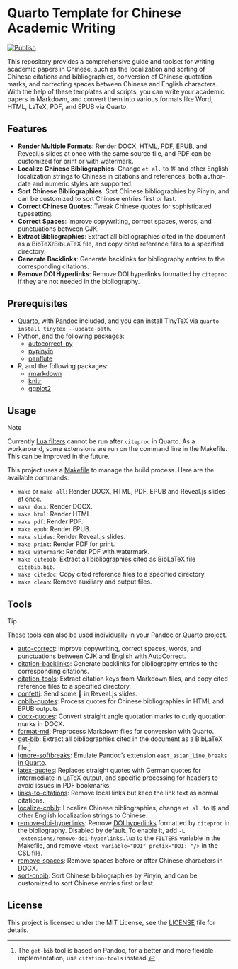 # Quarto Template for Chinese Academic Writing

[![Publish](https://github.com/TomBener/quarto-cn-tools/actions/workflows/quarto-publish.yml/badge.svg)](https://github.com/TomBener/quarto-cn-tools/actions/workflows/quarto-publish.yml)

This repository provides a comprehensive guide and toolset for writing academic
papers in Chinese, such as the localization and sorting of Chinese citations and
bibliographies, conversion of Chinese quotation marks, and correcting spaces between
Chinese and English characters. With the help of these templates and scripts,
you can write your academic papers in Markdown, and convert them into various
formats like Word, HTML, LaTeX, PDF, and EPUB via Quarto.

## Features

- **Render Multiple Formats**: Render DOCX, HTML, PDF, EPUB, and Reveal.js slides at once with the same source file, and PDF can be customized for print or with watermark.
- **Localize Chinese Bibliographies**: Change `et al.` to `等` and other English localization strings to Chinese in citations and references, both author-date and numeric styles are supported.
- **Sort Chinese Bibliographies**: Sort Chinese bibliographies by Pinyin, and can be customized to sort Chinese entries first or last.
- **Correct Chinese Quotes**: Tweak Chinese quotes for sophisticated typesetting.
- **Correct Spaces**: Improve copywriting, correct spaces, words, and punctuations between CJK.
- **Extract Bibliographies**: Extract all bibliographies cited in the document as a BibTeX/BibLaTeX file, and copy cited reference files to a specified directory.
- **Generate Backlinks**: Generate backlinks for bibliography entries to the corresponding citations.
- **Remove DOI Hyperlinks**: Remove DOI hyperlinks formatted by `citeproc` if they are not needed in the bibliography.

## Prerequisites

- [Quarto](https://quarto.org), with [Pandoc](https://pandoc.org) included, and
  you can install TinyTeX via `quarto install tinytex --update-path`.
- Python, and the following packages:
  - [autocorrect_py](https://github.com/huacnlee/autocorrect/tree/main/autocorrect-py)
  - [pypinyin](https://github.com/mozillazg/python-pinyin)
  - [panflute](https://github.com/sergiocorreia/panflute)
- R, and the following packages:
  - [rmarkdown](https://github.com/rstudio/rmarkdown)
  - [knitr](https://github.com/yihui/knitr)
  - [ggplot2](https://github.com/tidyverse/ggplot2)

## Usage

> [!NOTE]
> Currently [Lua filters](https://github.com/quarto-dev/quarto-cli/issues/7888) cannot be run after `citeproc` in Quarto.
> As a workaround, some extensions are run on the command line in the Makefile. This can be improved in the future.

This project uses a [Makefile](Makefile) to manage the build process. Here are the available commands:

- `make` or `make all`: Render DOCX, HTML, PDF, EPUB and Reveal.js slides at once.
- `make docx`: Render DOCX.
- `make html`: Render HTML.
- `make pdf`: Render PDF.
- `make epub`: Render EPUB.
- `make slides`: Render Reveal.js slides.
- `make print`: Render PDF for print.
- `make watermark`: Render PDF with watermark.
- `make citebib`: Extract all bibliographies cited as BibLaTeX file `citebib.bib`.
- `make citedoc`: Copy cited reference files to a specified directory.
- `make clean`: Remove auxiliary and output files.

## Tools

> [!TIP]
> These tools can also be used individually in your Pandoc or Quarto project.

- [auto-correct](_extensions/auto-correct.py): Improve copywriting, correct spaces, words, and punctuations between CJK and English with AutoCorrect.
- [citation-backlinks](_extensions/citation-backlinks.lua): Generate backlinks for bibliography entries to the corresponding citations.
- [citation-tools](_extensions/citation-tools.py): Extract citation keys from Markdown files, and copy cited reference files to a specified directory.
- [confetti](_extensions/confetti/): Send some 🎊 in Reveal.js slides.
- [cnbib-quotes](_extensions/cnbib-quotes.lua): Process quotes for Chinese bibliographies in HTML and EPUB outputs.
- [docx-quotes](_extensions/docx-quotes/): Convert straight angle quotation marks to curly quotation marks in DOCX.
- [format-md](_extensions/format-md.py): Preprocess Markdown files for conversion with Quarto.
- [get-bib](_extensions/get-bib.lua): Extract all bibliographies cited in the document as a BibLaTeX file.[^bib]
- [ignore-softbreaks](_extensions/ignore-softbreaks/): Emulate Pandoc’s extension `east_asian_line_breaks` [in Quarto](https://github.com/quarto-dev/quarto-cli/issues/8520).
- [latex-quotes](_extensions/latex-quotes/): Replaces straight quotes with German quotes for intermediate in LaTeX output, and specific processing for headers to avoid issues in PDF bookmarks.
- [links-to-citations](_extensions/links-to-citations/): Remove local links but keep the link text as normal citations.
- [localize-cnbib](_extensions/localize-cnbib.lua): Localize Chinese bibliographies, change `et al.` to `等` and other English localization strings to Chinese.
- [remove-doi-hyperlinks](_extensions/remove-doi-hyperlinks.lua): Remove [DOI hyperlinks](https://github.com/jgm/pandoc/issues/10393) formatted by `citeproc` in the bibliography. Disabled by default. To enable it, add `-L _extensions/remove-doi-hyperlinks.lua` to the `FILTERS` variable in the Makefile, and remove `<text variable="DOI" prefix="DOI: "/>` in the CSL file.
- [remove-spaces](_extensions/remove-spaces/): Remove spaces before or after Chinese characters in DOCX.
- [sort-cnbib](_extensions/sort-cnbib.py): Sort Chinese bibliographies by Pinyin, and can be customized to sort Chinese entries first or last.

## License

This project is licensed under the MIT License, see the [LICENSE](LICENSE) file for details.

[^bib]: The `get-bib` tool is based on Pandoc, for a better and more flexible implementation, use `citation-tools` instead.

